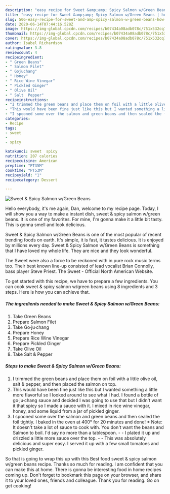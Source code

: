 ```yaml
---
description: "easy recipe for Sweet &amp;amp; Spicy Salmon w/Green Beans | how to make the best Sweet &amp;amp; Spicy Salmon w/Green Beans"
title: "easy recipe for Sweet &amp;amp; Spicy Salmon w/Green Beans | how to make the best Sweet &amp;amp; Spicy Salmon w/Green Beans"
slug: 506-easy-recipe-for-sweet-and-amp-spicy-salmon-w-green-beans-how-to-make-the-best-sweet-and-amp-spicy-salmon-w-green-beans
date: 2020-06-14T07:44:16.528Z
image: https://img-global.cpcdn.com/recipes/b07434a08adb078c/751x532cq70/sweet-spicy-salmon-wgreen-beans-recipe-main-photo.jpg
thumbnail: https://img-global.cpcdn.com/recipes/b07434a08adb078c/751x532cq70/sweet-spicy-salmon-wgreen-beans-recipe-main-photo.jpg
cover: https://img-global.cpcdn.com/recipes/b07434a08adb078c/751x532cq70/sweet-spicy-salmon-wgreen-beans-recipe-main-photo.jpg
author: Isabel Richardson
ratingvalue: 3.8
reviewcount: 4
recipeingredient:
- " Green Beans"
- " Salmon Filet"
- " Gojuchang"
- " Honey"
- " Rice Wine Vinegar"
- " Pickled Ginger"
- " Olive Oil"
- " Salt  Pepper"
recipeinstructions:
- "I trimmed the green beans and place them on foil with a little olive oil, salt &amp; pepper, and then placed the salmon on top."
- "This would have been fine just like this but I wanted something a little more flavorful so I looked around to see what I had. I found a bottle of go·ju·chang sauce and decided I was going to use that but I didn&#39;t want it that spicy so I made a sauce with it. I mixed in rice wine vinegar, honey, and some liquid from a jar of pickled ginger."
- "I spooned some over the salmon and green beans and then sealed the foil tightly. I baked in the oven at 400° for 20 minutes and done! * Note: It doesn&#39;t take a lot of sauce to cook with. You don&#39;t want the beans and Salmon to boil. I&#39;d say no more than a tablespoon.    I plated it up and drizzled a little more sauce over the top.   This was absolutely delicious and super easy. I served it up with a few small tomatoes and pickled ginger."
categories:
- Recipe
tags:
- sweet
- 
- spicy

katakunci: sweet  spicy 
nutrition: 207 calories
recipecuisine: American
preptime: "PT35M"
cooktime: "PT53M"
recipeyield: "1"
recipecategory: Dessert

---
```



![Sweet &amp; Spicy Salmon w/Green Beans](https://img-global.cpcdn.com/recipes/b07434a08adb078c/751x532cq70/sweet-spicy-salmon-wgreen-beans-recipe-main-photo.jpg)

Hello everybody, it's me again, Dan, welcome to my recipe page. Today, I will show you a way to make a instant dish, sweet &amp; spicy salmon w/green beans. It is one of my favorites. For mine, I'm gonna make it a little bit tasty. This is gonna smell and look delicious.

Sweet &amp; Spicy Salmon w/Green Beans is one of the most popular of recent trending foods on earth. It's simple, it is fast, it tastes delicious. It is enjoyed by millions every day. Sweet &amp; Spicy Salmon w/Green Beans is something that I have loved my whole life. They are nice and they look wonderful.

The Sweet were also a force to be reckoned with in pure rock music terms too. Their best known line-up consisted of lead vocalist Brian Connolly, bass player Steve Priest. The Sweet - Official North American Website.


To get started with this recipe, we have to prepare a few ingredients. You can cook sweet &amp; spicy salmon w/green beans using 8 ingredients and 3 steps. Here is how you can achieve that.

<!--inarticleads1-->

##### The ingredients needed to make Sweet &amp; Spicy Salmon w/Green Beans:

1. Take  Green Beans
1. Prepare  Salmon Filet
1. Take  Go·ju·chang
1. Prepare  Honey
1. Prepare  Rice Wine Vinegar
1. Prepare  Pickled Ginger
1. Take  Olive Oil
1. Take  Salt &amp; Pepper




<!--inarticleads2-->

##### Steps to make Sweet &amp; Spicy Salmon w/Green Beans:

1. I trimmed the green beans and place them on foil with a little olive oil, salt &amp; pepper, and then placed the salmon on top.
1. This would have been fine just like this but I wanted something a little more flavorful so I looked around to see what I had. I found a bottle of go·ju·chang sauce and decided I was going to use that but I didn&#39;t want it that spicy so I made a sauce with it. I mixed in rice wine vinegar, honey, and some liquid from a jar of pickled ginger.
1. I spooned some over the salmon and green beans and then sealed the foil tightly. I baked in the oven at 400° for 20 minutes and done! * Note: It doesn&#39;t take a lot of sauce to cook with. You don&#39;t want the beans and Salmon to boil. I&#39;d say no more than a tablespoon.  -   - I plated it up and drizzled a little more sauce over the top.  -  - This was absolutely delicious and super easy. I served it up with a few small tomatoes and pickled ginger.




So that is going to wrap this up with this Best food sweet &amp; spicy salmon w/green beans recipe. Thanks so much for reading. I am confident that you can make this at home. There is gonna be interesting food in home recipes coming up. Don't forget to bookmark this page on your browser, and share it to your loved ones, friends and colleague. Thank you for reading. Go on get cooking!
